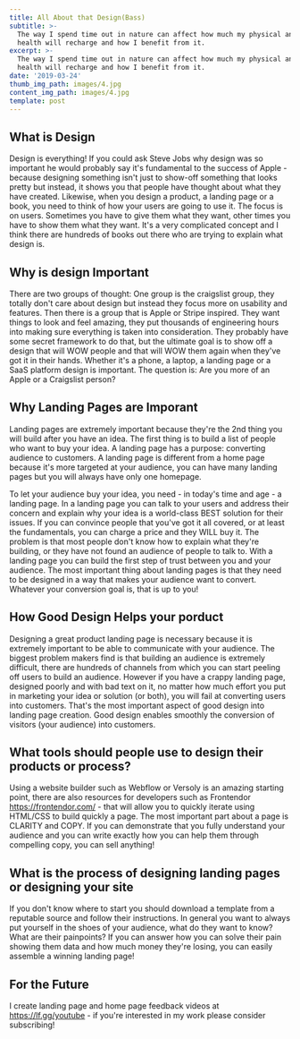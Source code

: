 ```yaml
---
title: All About that Design(Bass)
subtitle: >-
  The way I spend time out in nature can affect how much my physical and mental
  health will recharge and how I benefit from it.
excerpt: >-
  The way I spend time out in nature can affect how much my physical and mental
  health will recharge and how I benefit from it.
date: '2019-03-24'
thumb_img_path: images/4.jpg
content_img_path: images/4.jpg
template: post
---
```

## What is Design

Design is everything!
If you could ask Steve Jobs why design was so important he would probably say it's fundamental to the success of Apple - because designing something isn't just to show-off something that looks pretty but instead, it shows you that people have thought about what they have created.
Likewise, when you design a product, a landing page or a book, you need to think of how your users are going to use it. The focus is on users. Sometimes you have to give them what they want, other times you have to show them what they want. It's a very complicated concept and I think there are hundreds of books out there who are trying to explain what design is.

## Why is design Important
There are two groups of thought: One group is the craigslist group, they totally don't care about design but instead they focus more on usability and features. Then there is a group that is Apple or Stripe inspired. They want things to look and feel amazing, they put thousands of engineering hours into making sure everything is taken into consideration. They probably have some secret framework to do that, but the ultimate goal is to show off a design that will WOW people and that will WOW them again when they've got it in their hands. Whether it's a phone, a laptop, a landing page or a SaaS platform design is important. 
The question is: Are you more of an Apple or a Craigslist person?


## Why Landing Pages are Imporant
Landing pages are extremely important because they're the 2nd thing you will build after you have an idea.
The first thing is to build a list of people who want to buy your idea.
A landing page has a purpose: converting audience to customers.
A landing page is different from a home page because it's more targeted at your audience, you can have many landing pages but you will always have only one homepage.

To let your audience buy your idea, you need - in today's time and age - a landing page. In a landing page you can talk to your users and address their concern and explain why your idea is a world-class BEST solution for their issues. If you can convince people that you've got it all covered, or at least the fundamentals, you can charge a price and they WILL buy it. The problem is that most people don't know how to explain what they're building, or they have not found an audience of people to talk to. With a landing page you can build the first step of trust between you and your audience.
The most important thing about landing pages is that they need to be designed in a way that makes your audience want to convert. Whatever your conversion goal is, that is up to you!

 ## How Good Design Helps your porduct
Designing a great product landing page is necessary because it is extremely important to be able to communicate with your audience.
The biggest problem makers find is that building an audience is extremely difficult, there are hundreds of channels from which you can start peeling off users to build an audience.
However if you have a crappy landing page, designed poorly and with bad text on it, no matter how much effort you put in marketing your idea or solution (or both), you will fail at converting users into customers. That's the most important aspect of good design into landing page creation. Good design enables smoothly the conversion of visitors (your audience) into customers.

## What tools should people use to design their products or process?

Using a website builder such as Webflow or Versoly is an amazing starting point, there are also resources for developers such as Frontendor https://frontendor.com/ - that will allow you to quickly iterate using HTML/CSS to build quickly a page. The most important part about a page is CLARITY and COPY. 
If you can demonstrate that you fully understand your audience and you can write exactly how you can help them through compelling copy, you can sell anything!

 ## What is the process of designing landing pages or designing your site

If you don't know where to start you should download a template from a reputable source and follow their instructions. 
In general you want to always put yourself in the shoes of your audience, what do they want to know? What are their painpoints? If you can answer how you can solve their pain showing them data and how much money they're losing, you can easily assemble a winning landing page!

 ## For the Future
I create landing page and home page feedback videos at https://lf.gg/youtube - if you're interested in my work please consider subscribing! 